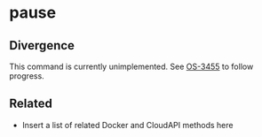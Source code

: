 # pause

## Divergence

This command is currently unimplemented. See [OS-3455](http://smartos.org/bugview/OS-3455) to follow progress.

## Related

- Insert a list of related Docker and CloudAPI methods here